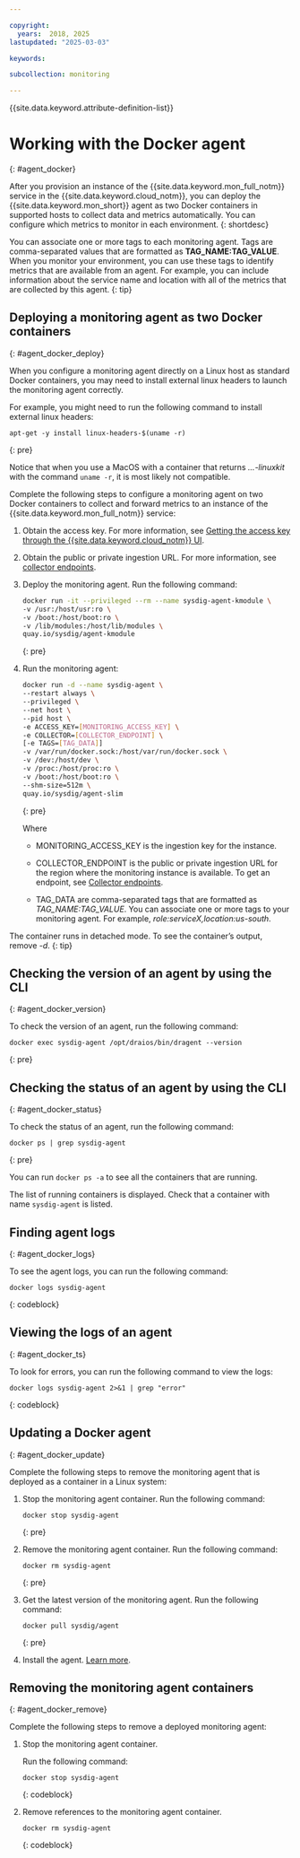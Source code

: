 ```yaml
---

copyright:
  years:  2018, 2025
lastupdated: "2025-03-03"

keywords:

subcollection: monitoring

---
```


{{site.data.keyword.attribute-definition-list}}

# Working with the Docker agent
{: #agent_docker}

After you provision an instance of the {{site.data.keyword.mon_full_notm}} service in the {{site.data.keyword.cloud_notm}}, you can deploy the {{site.data.keyword.mon_short}} agent as two Docker containers in supported hosts to collect data and metrics automatically. You can configure which metrics to monitor in each environment.
{: shortdesc}

You can associate one or more tags to each monitoring agent. Tags are comma-separated values that are formatted as **TAG_NAME:TAG_VALUE**. When you monitor your environment, you can use these tags to identify metrics that are available from an agent. For example, you can include information about the service name and location with all of the metrics that are collected by this agent.
{: tip}



## Deploying a monitoring agent as two Docker containers
{: #agent_docker_deploy}

When you configure a monitoring agent directly on a Linux host as standard Docker containers, you may need to install external linux headers to launch the monitoring agent correctly.

For example, you might need to run the following command to install external linux headers:

```text
apt-get -y install linux-headers-$(uname -r)
```
{: pre}

Notice that when you use a MacOS with a container that returns *...-linuxkit* with the command `uname -r`, it is most likely not compatible.

Complete the following steps to configure a monitoring agent on two Docker containers to collect and forward metrics to an instance of the {{site.data.keyword.mon_full_notm}} service:

1. Obtain the access key. For more information, see [Getting the access key through the {{site.data.keyword.cloud_notm}} UI](/docs/monitoring?topic=monitoring-access_key#access_key_ibm_cloud_ui).

2. Obtain the public or private ingestion URL. For more information, see [collector endpoints](/docs/monitoring?topic=monitoring-endpoints#endpoints_ingestion).

3. Deploy the monitoring agent. Run the following command:

    ```sh
    docker run -it --privileged --rm --name sysdig-agent-kmodule \
    -v /usr:/host/usr:ro \
    -v /boot:/host/boot:ro \
    -v /lib/modules:/host/lib/modules \
    quay.io/sysdig/agent-kmodule
    ```
    {: pre}

4. Run the monitoring agent:

   ```sh
   docker run -d --name sysdig-agent \
   --restart always \
   --privileged \
   --net host \
   --pid host \
   -e ACCESS_KEY=[MONITORING_ACCESS_KEY] \
   -e COLLECTOR=[COLLECTOR_ENDPOINT] \
   [-e TAGS=[TAG_DATA]]
   -v /var/run/docker.sock:/host/var/run/docker.sock \
   -v /dev:/host/dev \
   -v /proc:/host/proc:ro \
   -v /boot:/host/boot:ro \
   --shm-size=512m \
   quay.io/sysdig/agent-slim
   ```
   {: pre}

    Where

    * MONITORING_ACCESS_KEY is the ingestion key for the instance.

    * COLLECTOR_ENDPOINT is the public or private ingestion URL for the region where the monitoring instance is available. To get an endpoint, see [Collector endpoints](/docs/monitoring?topic=monitoring-endpoints#endpoints_ingestion).

    * TAG_DATA are comma-separated tags that are formatted as *TAG_NAME:TAG_VALUE*. You can associate one or more tags to your monitoring agent. For example, *role:serviceX,location:us-south*.

The container runs in detached mode. To see the container’s output, remove *-d*.
{: tip}

## Checking the version of an agent by using the CLI
{: #agent_docker_version}

To check the version of an agent, run the following command:

```text
docker exec sysdig-agent /opt/draios/bin/dragent --version
```
{: pre}

## Checking the status of an agent by using the CLI
{: #agent_docker_status}

To check the status of an agent, run the following command:

```text
docker ps | grep sysdig-agent
```
{: pre}

You can run `docker ps -a` to see all the containers that are running.

The list of running containers is displayed. Check that a container with name `sysdig-agent` is listed.

## Finding agent logs
{: #agent_docker_logs}

To see the agent logs, you can run the following command:

```text
docker logs sysdig-agent
```
{: codeblock}

## Viewing the logs of an agent
{: #agent_docker_ts}

To look for errors, you can run the following command to view the logs:

```text
docker logs sysdig-agent 2>&1 | grep "error"
```
{: codeblock}



## Updating a Docker agent
{: #agent_docker_update}

Complete the following steps to remove the monitoring agent that is deployed as a container in a Linux system:

1. Stop the monitoring agent container. Run the following command:

    ```text
    docker stop sysdig-agent
    ```
    {: pre}

2. Remove the monitoring agent container. Run the following command:

    ```text
    docker rm sysdig-agent
    ```
    {: pre}

3. Get the latest version of the monitoring agent. Run the following command:

    ```text
    docker pull sysdig/agent
    ```
    {: pre}

4. Install the agent. [Learn more](/docs/monitoring?topic=monitoring-agent_docker).



## Removing the monitoring agent containers
{: #agent_docker_remove}

Complete the following steps to remove a deployed monitoring agent:

1. Stop the monitoring agent container.

    Run the following command:

    ```text
    docker stop sysdig-agent
    ```
    {: codeblock}

2. Remove references to the monitoring agent container.

    ```text
    docker rm sysdig-agent
    ```
    {: codeblock}
